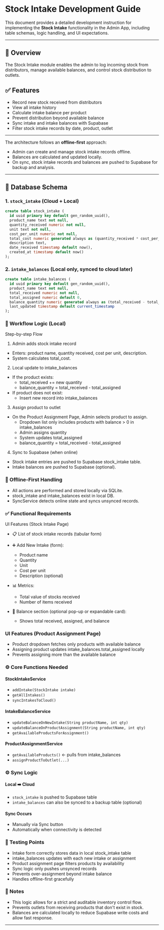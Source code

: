 
# Stock Intake Development Guide

This document provides a detailed development instruction for implementing the **Stock Intake** functionality in the Admin App, including table schemas, logic handling, and UI expectations.

---

## 📁 Overview

The Stock Intake module enables the admin to log incoming stock from distributors, manage available balances, and control stock distribution to outlets.

## ✅ Features

- Record new stock received from distributors
- View all intake history
- Calculate intake balance per product
- Prevent distribution beyond available balance
- Sync intake and intake balances with Supabase
- Filter stock intake records by date, product, outlet

---
The architecture follows an **offline-first** approach:
- Admin can create and manage stock intake records offline.
- Balances are calculated and updated locally.
- On sync, stock intake records and balances are pushed to Supabase for backup and analysis.

---

## 🧱 Database Schema

### 1. `stock_intake` (Cloud + Local)

```sql
create table stock_intake (
  id uuid primary key default gen_random_uuid(),
  product_name text not null,
  quantity_received numeric not null,
  unit text not null,
  cost_per_unit numeric not null,
  total_cost numeric generated always as (quantity_received * cost_per_unit) stored,
  description text,
  date_received timestamp default now(),
  created_at timestamp default now()
);
```

### 2. `intake_balances` (Local only, synced to cloud later)

```sql
create table intake_balances (
  id uuid primary key default gen_random_uuid(),
  product_name text not null,
  total_received numeric not null,
  total_assigned numeric default 0,
  balance_quantity numeric generated always as (total_received - total_assigned) stored,
  last_updated timestamp default current_timestamp
);

```
### 🔁 Workflow Logic (Local)

Step-by-step Flow
1. Admin adds stock intake record

- Enters: product name, quantity received, cost per unit, description.
- System calculates total_cost.

2. Local update to intake_balances

- If the product exists:
    - total_received += new quantity
    - balance_quantity = total_received - total_assigned
- If product does not exist:
    - Insert new record into intake_balances
3. Assign product to outlet
- On the Product Assignment Page, Admin selects product to assign.
    - Dropdown list only includes products with balance > 0 in intake_balances
    - Admin assigns quantity
    - System updates total_assigned
    - balance_quantity = total_received - total_assigned
4. Sync to Supabase (when online)
- Stock intake entries are pushed to Supabase stock_intake table.
- Intake balances are pushed to Supabase (optional).

### 💾 Offline-First Handling
- All actions are performed and stored locally via SQLite.
- stock_intake and intake_balances exist in local DB.
- SyncService detects online state and syncs unsynced records.

### ✅ Functional Requirements
UI Features (Stock Intake Page)
- 📋 List of stock intake records (tabular form)
- ➕ Add New Intake (form):
  - Product name
  - Quantity
  - Unit
  - Cost per unit
  - Description (optional)

- 📊 Metrics:
  - Total value of stocks received
  - Number of items received
- 📍 Balance section (optional pop-up or expandable card):
  - Shows total received, assigned, and balance

### UI Features (Product Assignment Page)
- Product dropdown fetches only products with available balance
- Assigning product updates intake_balances.total_assigned locally
- Prevents assigning more than the available balance

### ⚙️ Core Functions Needed
#### StockIntakeService
- `addIntake(StockIntake intake)`
- `getAllIntakes()`
- `syncIntakesToCloud()`

#### IntakeBalanceService
- `updateBalanceOnNewIntake(String productName, int qty)`
- `updateBalanceOnProductAssignment(String productName, int qty)`
- `getAvailableProductsForAssignment()`

#### ProductAssignmentService
- `getAvailableProducts()` ← pulls from intake_balances
- `assignProductToOutlet(...)`

### ⚙️ Sync Logic
#### Local ➡️ Cloud
- `stock_intake` is pushed to Supabase table
- `intake_balances` can also be synced to a backup table (optional)

#### Sync Occurs
- Manually via Sync button
- Automatically when connectivity is detected


### 🧪 Testing Points
- Intake form correctly stores data in local stock_intake table
- intake_balances updates with each new intake or assignment
- Product assignment page filters products by availability
- Sync logic only pushes unsynced records
- Prevents over-assignment beyond intake balance
- Handles offline-first gracefully

### 🧠 Notes
- This logic allows for a strict and auditable inventory control flow.
- Prevents outlets from receiving products that don't exist in stock.
- Balances are calculated locally to reduce Supabase write costs and allow fast response.

---